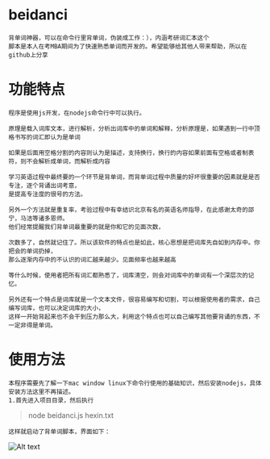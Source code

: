 # beidanci

    背单词神器，可以在命令行里背单词，伪装成工作：），内涵考研词汇本这个
    脚本是本人在考MBA期间为了快速熟悉单词而开发的。希望能够给其他人带来帮助，所以在github上分享

# 功能特点
   
    程序是使用js开发，在nodejs命令行中可以执行。
    
    原理是载入词库文本，进行解析，分析出词库中的单词和解释，分析原理是，如果遇到一行中顶格书写的词汇即认为是单词
    
    如果是后面用空格分割的内容则认为是描述，支持换行，换行的内容如果前面有空格或者制表符，则不会解析成单词，而解析成内容
    
    学习英语过程中最终要的一个环节是背单词，而背单词过程中质量的好坏很重要的因素就是是否专注，逐个背诵出词考意，
    是提高专注度的很号的方法。
    
    另外一个方法就是重复率，考验过程中有幸结识北京有名的英语名师指导，在此感谢太奇的邵宁，马洁等诸多恩师。
    他们经常提醒我们背单词最重要的就是你和它的见面次数，
    
    次数多了，自然就记住了。所以该软件的特点也是如此，核心思想是把词库先自如到内存中。你把会的单词扔掉，
    那么逐渐内存中的不认识的词汇越来越少。见面频率也越来越高
    
    等什么时候，使用者把所有词汇都熟悉了，词库清空，则会对词库中的单词有一个深层次的记忆。
    
    另外还有一个特点是词库就是一个文本文件，很容易编写和切割，可以根据使用者的需求，自己编写词库，也可以决定词库的大小，
    这样一开始背起来也不会干到压力那么大，利用这个特点也可以自己编写其他要背诵的东西，不一定非得是单词。

# 使用方法
    
    本程序需要先了解一下mac window linux下命令行使用的基础知识，然后安装nodejs，具体安装方法这里不再描述。
    1.首先进入项目目录，然后执行

> node beidanci.js hexin.txt

    这样就启动了背单词脚本，界面如下：
![Alt text](resource/01.png)
